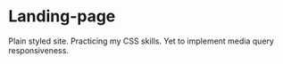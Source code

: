 # Landing-page
Plain styled site. Practicing my CSS skills. Yet to implement media query responsiveness.
